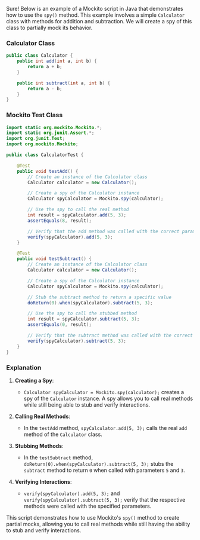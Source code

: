 Sure! Below is an example of a Mockito script in Java that demonstrates how to use the `spy()` method. This example involves a simple `Calculator` class with methods for addition and subtraction. We will create a spy of this class to partially mock its behavior.

### Calculator Class

```java
public class Calculator {
    public int add(int a, int b) {
        return a + b;
    }

    public int subtract(int a, int b) {
        return a - b;
    }
}
```

### Mockito Test Class

```java
import static org.mockito.Mockito.*;
import static org.junit.Assert.*;
import org.junit.Test;
import org.mockito.Mockito;

public class CalculatorTest {

    @Test
    public void testAdd() {
        // Create an instance of the Calculator class
        Calculator calculator = new Calculator();

        // Create a spy of the Calculator instance
        Calculator spyCalculator = Mockito.spy(calculator);

        // Use the spy to call the real method
        int result = spyCalculator.add(5, 3);
        assertEquals(8, result);

        // Verify that the add method was called with the correct parameters
        verify(spyCalculator).add(5, 3);
    }

    @Test
    public void testSubtract() {
        // Create an instance of the Calculator class
        Calculator calculator = new Calculator();

        // Create a spy of the Calculator instance
        Calculator spyCalculator = Mockito.spy(calculator);

        // Stub the subtract method to return a specific value
        doReturn(0).when(spyCalculator).subtract(5, 3);

        // Use the spy to call the stubbed method
        int result = spyCalculator.subtract(5, 3);
        assertEquals(0, result);

        // Verify that the subtract method was called with the correct parameters
        verify(spyCalculator).subtract(5, 3);
    }
}
```

### Explanation

1. **Creating a Spy**: 
   - `Calculator spyCalculator = Mockito.spy(calculator);` creates a spy of the `Calculator` instance. A spy allows you to call real methods while still being able to stub and verify interactions.

2. **Calling Real Methods**:
   - In the `testAdd` method, `spyCalculator.add(5, 3);` calls the real `add` method of the `Calculator` class.

3. **Stubbing Methods**:
   - In the `testSubtract` method, `doReturn(0).when(spyCalculator).subtract(5, 3);` stubs the `subtract` method to return `0` when called with parameters `5` and `3`.

4. **Verifying Interactions**:
   - `verify(spyCalculator).add(5, 3);` and `verify(spyCalculator).subtract(5, 3);` verify that the respective methods were called with the specified parameters.

This script demonstrates how to use Mockito's `spy()` method to create partial mocks, allowing you to call real methods while still having the ability to stub and verify interactions.